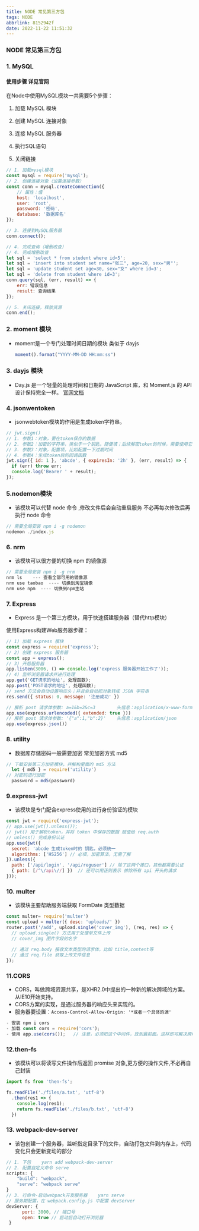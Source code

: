 ```yaml
---
title: NODE 常见第三方包
tags: NODE
abbrlink: 8152942f
date: 2022-11-22 11:51:32
---
```


###  NODE 常见第三方包

### 1. MySQL 

#### 使用步骤 详见官网 

在Node中使用MySQL模块一共需要5个步骤：

1) 加载 MySQL 模块

2) 创建 MySQL 连接对象

3) 连接 MySQL 服务器

4) 执行SQL语句           

5) 关闭链接  

```js
// 1. 加载mysql模块
const mysql = require('mysql');
// 2. 创建连接对象（设置连接参数）
const conn = mysql.createConnection({
    // 属性：值
    host: 'localhost',
    user: 'root',
    password: '密码',
    database: '数据库名'
});

// 3. 连接到MySQL服务器
conn.connect();

// 4. 完成查询（增删改查）
// 4. 完成增删改查
let sql = 'select * from student where id<5';
let sql = 'insert into student set name="张三", age=20, sex="男"';
let sql = 'update student set age=30, sex="女" where id=3';
let sql = 'delete from student where id=3';
conn.query(sql, (err, result) => {
    err: 错误信息
    result: 查询结果
});

// 5. 关闭连接，释放资源
conn.end();
```

### 2.  moment 模块 

- moment是一个专门处理时间日期的模块 类似于 dayjs 

  ```js
  moment().format("YYYY-MM-DD HH:mm:ss")
  ```

### 3. dayjs 模块

- Day.js 是一个轻量的处理时间和日期的 JavaScript 库，和 Moment.js 的 API 设计保持完全一样。 [官网文档](https://www.npmjs.com/package/dayjs)

 ### 4. **jsonwentoken**

- jsonwebtoken模块的作用是生成token字符串。

```js
// jwt.sign()
// 1. 参数1：对象，要在token保存的数据
// 2. 参数2：加密的字符串，类似于一个钥匙。随便填；后续解密token的时候，需要使用它
// 3. 参数3：对象，配置项，比如配置一下过期时间
// 4. 参数4：生成token后的回调函数
jwt.sign({ id: 1 }, 'abcde', { expiresIn: '2h' }, (err, result) => {
  if (err) throw err;
  console.log('Bearer ' + result);
});
```

### 5.**nodemon模块**

- 该模块可以代替 node 命令 ,修改文件后会自动重启服务 不必再每次修改后再执行 node 命令

```js
// 需要全局安装 npm i -g nodemon
nodemon ./index.js
```

### 6. nrm

- 该模块可以很方便的切换 npm 的镜像源

```js
// 需要全局安装 npm i -g nrm 
nrm ls    --- 查看全部可用的镜像源
nrm use taobao  ---- 切换到淘宝镜像
nrm use npm  ---- 切换到npm主站
```

### 7. Express

-  Express 是一个第三方模块，用于快速搭建服务器（替代http模块）

使用Express构建Web服务器步骤：

```js
// 1) 加载 express 模块
const express = require('express');
// 2) 创建 express 服务器
const app = express();
// 3) 开启服务器
app.listen(3006, () => console.log('express 服务器开始工作了'));
// 4) 监听浏览器请求并进行处理
app.get('GET请求的地址', 处理函数);
app.post('POST请求的地址', 处理函数);
// send 方法会自动设置响应头；并且会自动把对象转成 JSON 字符串
res.send({ status: 0, message: '注册成功' })

// 解析 post 请求体参数: a=1&b=2&c=3        头信息：application/x-www-form-urlencoded
app.use(express.urlencoded({ extended: true }))
// 解析 post 请求体参数: '{"a":1,"b":2}'    头信息：application/json
app.use(express.json())
```

### 8. utility

- 数据库存储密码一般需要加密 常见加密方式 md5

```js
// 下载安装第三方加密模块，并解构里面的 md5 方法
  let { md5 } = require('utility') 
// 对密码进行加密
  password = md5(password)
```

### 9.express-jwt

- 该模块是专门配合express使用的进行身份验证的模块

```js
const jwt = require('express-jwt');
// app.use(jwt().unless());
// jwt() 用于解析token，并将 token 中保存的数据 赋值给 req.auth
// unless() 完成身份认证
app.use(jwt({
  secret: 'abcde 生成token时的 钥匙，必须统一
  algorithms: ['HS256'] // 必填，加密算法，无需了解
}).unless({
  path: ['/api/login', '/api/reguser'] // 除了这两个接口，其他都需要认证
  { path: [/^\/api\//] })  // 还可以用正则表示 排除所有 api 开头的请求
}));
```

### 10. multer

- 该模块主要帮助服务端获取 FormDate 类型数据

```js
const multer= require('multer')
const upload = multer({ desc: 'uploads/' })
router.post('/add', upload.single('cover_img'), (req, res) => {
  // upload.single() 方法用于处理单文件上传
  // cover_img 图片字段的名字
  
  // 通过 req.body 接收文本类型的请求体，比如 title,content等
  // 通过 req.file 获取上传文件信息
});
```

### 11.CORS

- CORS，叫做跨域资源共享，是XHR2.0中提出的一种新的解决跨域的方案。从IE10开始支持。
- CORS方案的实现，是通过服务器的响应头来实现的。
- 服务器要设置：`Access-Control-Allow-Origin: '*或者一个具体的源'`

```js
- 安装 npm i cors
- 加载 const cors = require('cors');
- 使用 app.use(cors());   // 注意，必须把这个中间件，放到最前面。这样即可解决跨域问题
```

### 12.then-fs

- 该模块可以将读写文件操作后返回 promise 对象,更方便的操作文件,不必再自己封装

~~~js
import fs from 'then-fs';

fs.readFile('./files/a.txt', 'utf-8')
  .then(res1 => {
    console.log(res1);
    return fs.readFile('./files/b.txt', 'utf-8')
  })

~~~

### 13. webpack-dev-server

- 该包创建一个服务器，监听指定目录下的文件，自动打包文件到内存上，代码变化只会更新变动的部分

```js
// 1. 下包	yarn add webpack-dev-server
// 2. 配置自定义命令 serve
scripts: {
	"build": "webpack",
	"serve": "webpack serve"
}
// 3. 行命令-启动webpack开发服务器	yarn serve
// 服务期配置，在 webpack.config.js 中配置 devServer
devServer: {
      port: 3000, // 端口号
      open: true // 启动后自动打开浏览器
 }
```

